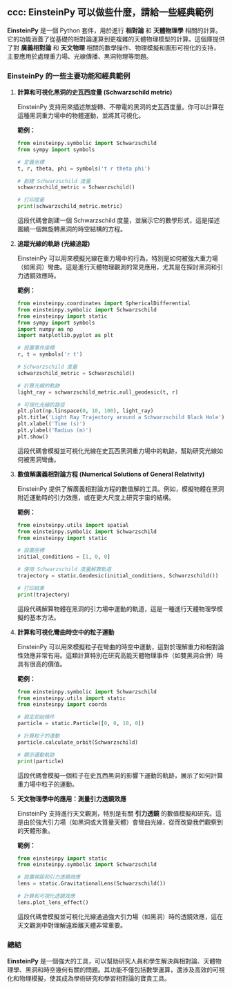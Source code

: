 ## ccc: EinsteinPy 可以做些什麼，請給一些經典範例

**EinsteinPy** 是一個 Python 套件，用於進行 **相對論** 和 **天體物理學** 相關的計算。它的功能涵蓋了從基礎的相對論運算到更複雜的天體物理模型的計算。這個庫提供了對 **廣義相對論** 和 **天文物理** 相關的數學操作、物理模擬和圖形可視化的支持，主要應用於處理重力場、光線傳播、黑洞物理等問題。

### EinsteinPy 的一些主要功能和經典範例

1. **計算和可視化黑洞的史瓦西度量 (Schwarzschild metric)**

   EinsteinPy 支持用來描述無旋轉、不帶電的黑洞的史瓦西度量。你可以計算在這種黑洞重力場中的物體運動，並將其可視化。

   **範例：**

   ```python
   from einsteinpy.symbolic import Schwarzschild
   from sympy import symbols

   # 定義坐標
   t, r, theta, phi = symbols('t r theta phi')

   # 創建 Schwarzschild 度量
   schwarzschild_metric = Schwarzschild()
   
   # 打印度量
   print(schwarzschild_metric.metric)
   ```

   這段代碼會創建一個 Schwarzschild 度量，並展示它的數學形式，這是描述圍繞一個無旋轉黑洞的時空結構的方程。

2. **追蹤光線的軌跡 (光線追蹤)**

   EinsteinPy 可以用來模擬光線在重力場中的行為，特別是如何被強大重力場（如黑洞）彎曲。這是進行天體物理觀測的常見應用，尤其是在探討黑洞和引力透鏡效應時。

   **範例：**

   ```python
   from einsteinpy.coordinates import SphericalDifferential
   from einsteinpy.symbolic import Schwarzschild
   from einsteinpy import static
   from sympy import symbols
   import numpy as np
   import matplotlib.pyplot as plt

   # 設置事件座標
   r, t = symbols('r t')
   
   # Schwarzschild 度量
   schwarzschild_metric = Schwarzschild()
   
   # 計算光線的軌跡
   light_ray = schwarzschild_metric.null_geodesic(t, r)
   
   # 可視化光線的路徑
   plt.plot(np.linspace(0, 10, 100), light_ray)
   plt.title('Light Ray Trajectory around a Schwarzschild Black Hole')
   plt.xlabel('Time (s)')
   plt.ylabel('Radius (m)')
   plt.show()
   ```

   這段代碼會模擬並可視化光線在史瓦西黑洞重力場中的軌跡，幫助研究光線如何被黑洞彎曲。

3. **數值解廣義相對論方程 (Numerical Solutions of General Relativity)**

   EinsteinPy 提供了解廣義相對論方程的數值解的工具。例如，模擬物體在黑洞附近運動時的引力效應，或在更大尺度上研究宇宙的結構。

   **範例：**

   ```python
   from einsteinpy.utils import spatial
   from einsteinpy.symbolic import Schwarzschild
   from einsteinpy import static
   
   # 設置座標
   initial_conditions = [1, 0, 0]
   
   # 使用 Schwarzschild 度量解算軌道
   trajectory = static.Geodesic(initial_conditions, Schwarzschild())
   
   # 打印結果
   print(trajectory)
   ```

   這段代碼解算物體在黑洞的引力場中運動的軌道，這是一種進行天體物理學模擬的基本方法。

4. **計算和可視化彎曲時空中的粒子運動**

   EinsteinPy 可以用來模擬粒子在彎曲的時空中運動，這對於理解重力和相對論性效應非常有用。這類計算特別在研究高能天體物理事件（如雙黑洞合併）時具有很高的價值。

   **範例：**

   ```python
   from einsteinpy.symbolic import Schwarzschild
   from einsteinpy.utils import static
   from einsteinpy import coords

   # 設定初始條件
   particle = static.Particle([0, 0, 10, 0])

   # 計算粒子的運動
   particle.calculate_orbit(Schwarzschild)
   
   # 顯示運動軌跡
   print(particle)
   ```

   這段代碼會模擬一個粒子在史瓦西黑洞的影響下運動的軌跡，展示了如何計算重力場中粒子的運動。

5. **天文物理學中的應用：測量引力透鏡效應**

   EinsteinPy 支持進行天文觀測，特別是有關 **引力透鏡** 的數值模擬和研究。這是由於強大引力場（如黑洞或大質量天體）會彎曲光線，從而改變我們觀察到的天體形象。

   **範例：**

   ```python
   from einsteinpy import static
   from einsteinpy.symbolic import Schwarzschild

   # 設置視距和引力透鏡效應
   lens = static.GravitationalLens(Schwarzschild())
   
   # 計算和可視化透鏡效應
   lens.plot_lens_effect()
   ```

   這段代碼會模擬並可視化光線通過強大引力場（如黑洞）時的透鏡效應，這在天文觀測中對理解遠距離天體非常重要。

### 總結

**EinsteinPy** 是一個強大的工具，可以幫助研究人員和學生解決與相對論、天體物理學、黑洞和時空幾何有關的問題。其功能不僅包括數學運算，還涉及高效的可視化和物理模擬，使其成為學術研究和學習相對論的寶貴工具。